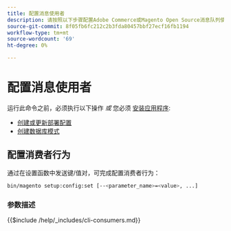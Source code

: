 ```yaml
---
title: 配置消息使用者
description: 请按照以下步骤配置Adobe Commerce或Magento Open Source消息队列使用者的行为。
source-git-commit: 8f05fb6fc212c2b3fda80457bbf27ecf16fb1194
workflow-type: tm+mt
source-wordcount: '69'
ht-degree: 0%

---
```



# 配置消息使用者

运行此命令之前，必须执行以下操作 *或* 您必须 [安装应用程序](../advanced.md):

* [创建或更新部署配置](deployment.md)
* [创建数据库模式](database.md)

## 配置消费者行为

通过在设置函数中发送键/值对，可完成配置消费者行为：

```bash
bin/magento setup:config:set [--<parameter_name>=<value>, ...]
```

### 参数描述

{{$include /help/_includes/cli-consumers.md}}
